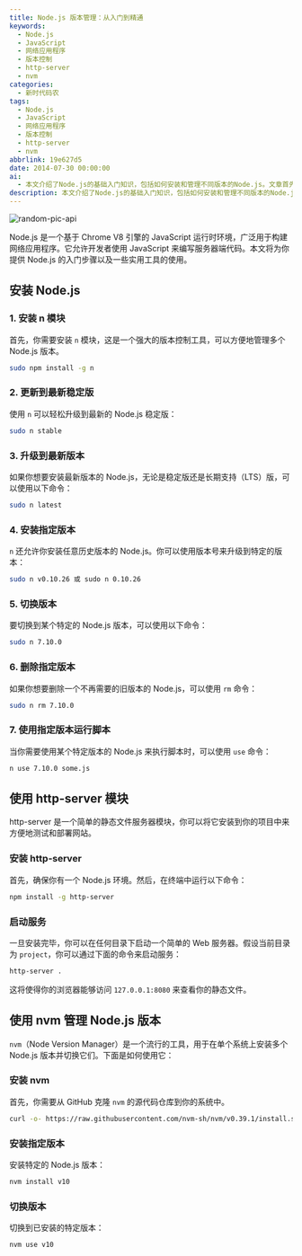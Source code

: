 ```yaml
---
title: Node.js 版本管理：从入门到精通
keywords:
  - Node.js
  - JavaScript
  - 网络应用程序
  - 版本控制
  - http-server
  - nvm
categories:
  - 新时代码农
tags:
  - Node.js
  - JavaScript
  - 网络应用程序
  - 版本控制
  - http-server
  - nvm
abbrlink: 19e627d5
date: 2014-07-30 00:00:00
ai:
  - 本文介绍了Node.js的基础入门知识，包括如何安装和管理不同版本的Node.js。文章首先解释了Node.js是一个基于Chrome V8引擎的JavaScript运行时环境，适用于构建网络应用程序。接着详细阐述了如何使用`n`模块来管理Node.js版本，包括升级、安装指定版本和切换版本等操作。此外，还介绍了http-server模块作为静态文件服务器在项目中的应用，以及如何使用nvm工具来实现多版本的Node.js管理。
description: 本文介绍了Node.js的基础入门知识，包括如何安装和管理不同版本的Node.js。文章首先解释了Node.js是一个基于Chrome V8引擎的JavaScript运行时环境，适用于构建网络应用程序。接着详细阐述了如何使用`n`模块来管理Node.js版本，包括升级、安装指定版本和切换版本等操作。此外，还介绍了http-server模块作为静态文件服务器在项目中的应用，以及如何使用nvm工具来实现多版本的Node.js管理。
---
```


<!-- markdownlint-disable-next-line MD033 -->
<meta name="referrer" content="no-referrer"/>

![random-pic-api](https://api.dong4j.ink:1024/cover?spm={{spm}})

Node.js 是一个基于 Chrome V8 引擎的 JavaScript 运行时环境，广泛用于构建网络应用程序。它允许开发者使用 JavaScript 来编写服务器端代码。本文将为你提供 Node.js 的入门步骤以及一些实用工具的使用。

## 安装 Node.js

### 1. 安装 n 模块

首先，你需要安装 `n` 模块，这是一个强大的版本控制工具，可以方便地管理多个 Node.js 版本。

```bash
sudo npm install -g n
```

### 2. 更新到最新稳定版

使用 `n` 可以轻松升级到最新的 Node.js 稳定版：

```bash
sudo n stable
```

### 3. 升级到最新版本

如果你想要安装最新版本的 Node.js，无论是稳定版还是长期支持（LTS）版，可以使用以下命令：

```bash
sudo n latest
```

### 4. 安装指定版本

`n` 还允许你安装任意历史版本的 Node.js。你可以使用版本号来升级到特定的版本：

```bash
sudo n v0.10.26 或 sudo n 0.10.26
```

### 5. 切换版本

要切换到某个特定的 Node.js 版本，可以使用以下命令：

```bash
sudo n 7.10.0
```

### 6. 删除指定版本

如果你想要删除一个不再需要的旧版本的 Node.js，可以使用 `rm` 命令：

```bash
sudo n rm 7.10.0
```

### 7. 使用指定版本运行脚本

当你需要使用某个特定版本的 Node.js 来执行脚本时，可以使用 `use` 命令：

```bash
n use 7.10.0 some.js
```

## 使用 http-server 模块

http-server 是一个简单的静态文件服务器模块，你可以将它安装到你的项目中来方便地测试和部署网站。

### 安装 http-server

首先，确保你有一个 Node.js 环境。然后，在终端中运行以下命令：

```bash
npm install -g http-server
```

### 启动服务

一旦安装完毕，你可以在任何目录下启动一个简单的 Web 服务器。假设当前目录为 `project`，你可以通过下面的命令来启动服务：

```bash
http-server .
```

这将使得你的浏览器能够访问 `127.0.0.1:8080` 来查看你的静态文件。

## 使用 nvm 管理 Node.js 版本

`nvm`（Node Version Manager）是一个流行的工具，用于在单个系统上安装多个 Node.js 版本并切换它们。下面是如何使用它：

### 安装 nvm

首先，你需要从 GitHub 克隆 `nvm` 的源代码仓库到你的系统中。

```bash
curl -o- https://raw.githubusercontent.com/nvm-sh/nvm/v0.39.1/install.sh | bash
```

### 安装指定版本

安装特定的 Node.js 版本：

```bash
nvm install v10
```

### 切换版本

切换到已安装的特定版本：

```bash
nvm use v10
```
